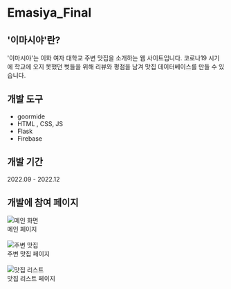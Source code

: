 # Emasiya_Final


## '이마시야'란?
'이마시야'는 이화 여자 대학교 주변 맛집을 소개하는 웹 사이트입니다. 코로나19 시기에 학교에 오지 못했던 벗들을 위해 리뷰와 평점을 남겨 맛집 데이터베이스를 만들 수 있습니다.

## 개발 도구
- goormide
- HTML , CSS, JS
- Flask
- Firebase


## 개발 기간
2022.09 - 2022.12


## 개발에 참여 페이지

![메인 화면](https://github.com/HwangJaemin49/Emasiya_Final/assets/97292379/58ba7ae6-3901-4fec-9ecc-22e1c23031f3)<br>
메인 페이지<br><br>
![주변 맛집](https://github.com/HwangJaemin49/Emasiya_Final/assets/97292379/231efbca-af19-497a-ab69-24186819c0bb)<br>
주변 맛집 페이지<br><br>
![맛집 리스트](https://github.com/HwangJaemin49/Emasiya_Final/assets/97292379/559c2f03-0020-4216-9b95-c76719b50ac5)<br>
맛집 리스트 페이지<br>

